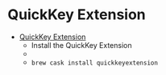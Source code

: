 # QuickKey Extension
- [QuickKey Extension](http://quickkey-app.com/extension/)
  -  Install the QuickKey Extension
  - 
  - `brew cask install quickkeyextension`
